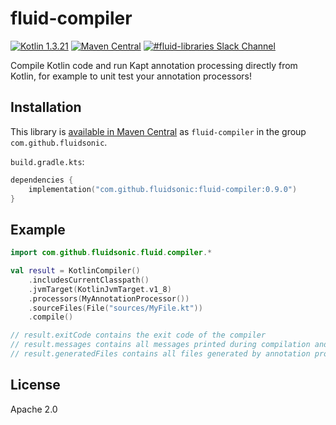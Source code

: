 fluid-compiler
==============

[![Kotlin 1.3.21](https://img.shields.io/badge/Kotlin-1.3.21-blue.svg)](http://kotlinlang.org)
[![Maven Central](https://img.shields.io/maven-central/v/com.github.fluidsonic/fluid-compiler.svg)](https://search.maven.org/search?q=g:com.github.fluidsonic%20a:fluid-compiler)
[![#fluid-libraries Slack Channel](https://img.shields.io/badge/slack-%23fluid--libraries-543951.svg)](https://kotlinlang.slack.com/messages/C7UDFSVT2/)

Compile Kotlin code and run Kapt annotation processing directly from Kotlin, for example to unit test your annotation processors!



Installation
------------

This library is [available in Maven Central](https://search.maven.org/#search%7Cga%7C1%7Cg%3A%22com.github.fluidsonic%22%20a%3A%22fluid-compiler%22) as `fluid-compiler`
in the group `com.github.fluidsonic`.

`build.gradle.kts`:
```kotlin
dependencies {
    implementation("com.github.fluidsonic:fluid-compiler:0.9.0")
}
```



Example
-------

```kotlin
import com.github.fluidsonic.fluid.compiler.*

val result = KotlinCompiler()
    .includesCurrentClasspath()
    .jvmTarget(KotlinJvmTarget.v1_8)
    .processors(MyAnnotationProcessor())
    .sourceFiles(File("sources/MyFile.kt"))
    .compile()

// result.exitCode contains the exit code of the compiler
// result.messages contains all messages printed during compilation and annotation processing
// result.generatedFiles contains all files generated by annotation processors
```



License
-------

Apache 2.0
